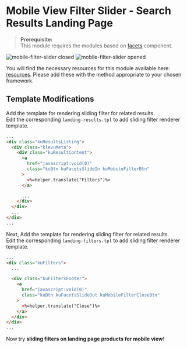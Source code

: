 # Mobile View Filter Slider - Search Results Landing Page

> **Prerequisite:**  
> This module requires the modules based on [facets](/components/facets) component.

![mobile-filter-slider closed](/modules/mobile-sliding-filter/images/image001.png)
![mobile-filter-slider opened](/modules/mobile-sliding-filter/images/image002.png)

You will find the necessary resources for this module available here:
[resources](/modules/mobile-sliding-filter/landing/resources). Please add these with the
method appropriate to your chosen framework.

## Template Modifications

Add the template for rendering sliding filter for related results.  
Edit the corresponding `landing-results.tpl` to add sliding filter renderer template.

```html
...
<div class="kuResultsListing">
  <div class="klevuMeta">
    <div class="kuResultContent">
      <a
        href="javascript:void(0)"
        class="kuBtn kuFacetsSlideIn kuMobileFilterBtn"
      >
        <%=helper.translate("Filters")%>
      </a>

      ...
    </div>
  </div>
  ...
</div>
...
```

Next, Add the template for rendering sliding filter for related results.  
Edit the corresponding `landing-filters.tpl` to add sliding filter renderer template.

```html
...
<div class="kuFilters">
  ...

  <div class="kuFiltersFooter">
    <a
      href="javascript:void(0)"
      class="kuBtn kuFacetsSlideOut kuMobileFilterCloseBtn"
    >
      <%=helper.translate("Close")%>
    </a>
  </div>
</div>
...
```

Now try **sliding filters on landing page products for mobile view**!
